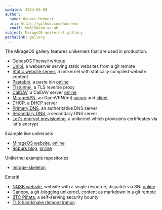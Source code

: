 ```yaml
---
updated: 2024-05-08
author:
  name: Hannes Mehnert
  uri: https://github.com/hannesm
  email: hm519@cam.ac.uk
subject: MirageOS unikernel gallery
permalink: gallery
---
```


The MirageOS gallery features unikernels that are used in production.

- [QubesOS Firewall](https://github.com/mirage/qubes-mirage-firewall) [writeup](http://roscidus.com/blog/blog/2016/01/01/a-unikernel-firewall-for-qubesos/)
- [Unipi](https://github.com/robur-coop/unipi), a webserver serving static websites from a git remote
- [Static website server](https://github.com/mirage/mirage-skeleton/tree/main/applications/static_website_tls), a unikernel with statically compiled website content
- [Pastebin](https://github.com/dinosaure/pasteur), a paste bin [online](https://paste.osau.re/)
- [Tlstunnel](https://github.com/robur-coop/tlstunnel), a TLS reverse proxy
- [CalDAV](https://github.com/robur-coop/caldav/tree/main/mirage), a CalDAV server [online](https://calendar.robur.coop)
- [MirageVPN](https://github.com/robur-coop/miragevpn), an OpenVPN(tm) [server](https://github.com/robur-coop/miragevpn/tree/main/mirage-server) and [client](https://github.com/robur-coop/miragevpn/tree/main/mirage-nat)
- [DHCP](https://github.com/mirage/mirage-skeleton/tree/main/applications/dhcp), a DHCP server
- [Primary DNS](https://github.com/robur-coop/dns-primary-git), an authoritative DNS server
- [Secondary DNS](https://github.com/robur-coop/dns-secondary), a secondary DNS server
- [Let's encrypt provisioning](https://github.com/robur-coop/dns-letsencrypt-secondary), a unikernel which provisions certificates via let's encrypt

Example live unikernels
- [MirageOS website](https://github.com/mirage/mirage-www), [online](https://mirageos.org)
- [Roburs blog](https://git.robur.coop/robur/blog.robur.coop), [online](https://blog.robur.coop)

Unikernel example repositories
- [mirage-skeleton](https://github.com/mirage/mirage-skeleton)

Emeriti
- [NQSB website](https://github.com/mirleft/nqsb.io), website with a single resource, dispatch via SNI [online](https://nqsb.io)
- [Canopy](https://github.com/Engil/Canopy), a git-blogging unikernel, content as markdown in a git remote
- [BTC Piñata](https://github.com/mirleft/btc-pinata), a self-serving security bounty
- [TLS handshake demonstration](https://github.com/mirleft/tls-demo-server)
